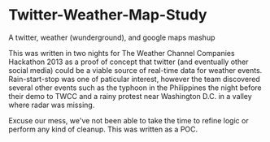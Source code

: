 Twitter-Weather-Map-Study
=========================

A twitter, weather (wunderground), and google maps mashup

This was written in two nights for The Weather Channel Companies Hackathon 2013 as a proof of concept that twitter (and eventually other social media) could be a viable source of real-time data for weather events.  Rain-start-stop was one of paticular interest, however the team discovered several other events such as the typhoon in the Philippines the night before their demo to TWCC and a rainy protest near Washington D.C. in a valley where radar was missing.

Excuse our mess, we've not been able to take the time to refine logic or perform any kind of cleanup.  This was written as a POC.
